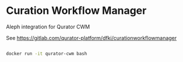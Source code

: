 # Curation Workflow Manager

Aleph integration for Qurator CWM

See https://gitlab.com/qurator-platform/dfki/curationworkflowmanager

```bash

docker run -it qurator-cwm bash

```